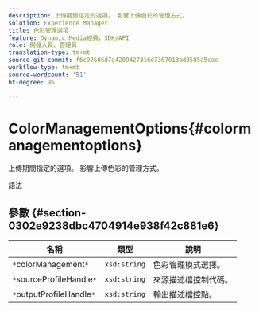 ```yaml
---
description: 上傳期間指定的選項。 影響上傳色彩的管理方式。
solution: Experience Manager
title: 色彩管理選項
feature: Dynamic Media經典，SDK/API
role: 開發人員、管理員
translation-type: tm+mt
source-git-commit: f6c97606d7a4209427316d7367013ad9585a5cae
workflow-type: tm+mt
source-wordcount: '51'
ht-degree: 9%

---
```



# ColorManagementOptions{#colormanagementoptions}

上傳期間指定的選項。 影響上傳色彩的管理方式。

語法

## 參數 {#section-0302e9238dbc4704914e938f42c881e6}

| 名稱 | 類型 | 說明 |
|---|---|---|
| `*`colorManagement`*` | `xsd:string` | 色彩管理模式選擇。 |
| `*`sourceProfileHandle`*` | `xsd:string` | 來源描述檔控制代碼。 |
| `*`outputProfileHandle`*` | `xsd:string` | 輸出描述檔控點。 |

